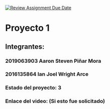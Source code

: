 [![Review Assignment Due Date](https://classroom.github.com/assets/deadline-readme-button-22041afd0340ce965d47ae6ef1cefeee28c7c493a6346c4f15d667ab976d596c.svg)](https://classroom.github.com/a/Rienb51X)
# Proyecto 1
## Integrantes:
### 2019063903 Aaron Steven Piñar Mora
### 2016135864 Ian Joel Wright Arce

### Estado del proyecto: 3
### Enlace del video: (Si esto fue solicitado)

